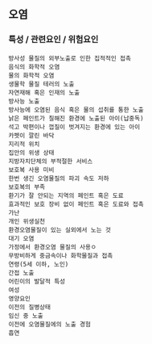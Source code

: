 ## 오염



### 특성 / 관련요인 / 위험요인

>   

    방사성 물질의 외부노출로 인한 집적적인 접촉
    음식의 화학적 오염
    물의 화학적 오염
    생물학 물질 테러의 노출
    자연재해 혹은 인재의 노출
    방사능 노출
    방사능에 오염된 음식 혹은 물의 섭취를 통한 노출
    낡은 페인트가 칠해진 환경에 노출된 아이(납중독)
    석고 박편이나 껍질이 벗겨지는 환경에 있는 아이
    카펫이 깔린 바닥
    지리적 위치
    집안의 위생 상태
    지방자치단체의 부적절한 서비스
    보호복 사용 미비
    한번 생긴 오염물질의 파괴 속도 저하
    보호복의 부족
    환기가 잘 안되는 지역의 페인트 혹은 도료
    효과적인 보호 장비 없이 페인트 혹은 도료와 접촉
    가난
    개인 위생실천
    환경오염물질이 있는 실외에서 노는 것
    대기 오염
    가정에서 환경오염 물질의 사용ㅇ
    무방비하게 중금속이나 화학물질과 접촉
    연령(5세 이하, 노인)
    간접 노출
    어린이의 발달적 특성
    여성
    영양요인
    이전의 질병상태
    임신 중 노출
    이전에 오염물질에의 노출 경험
    흡연
